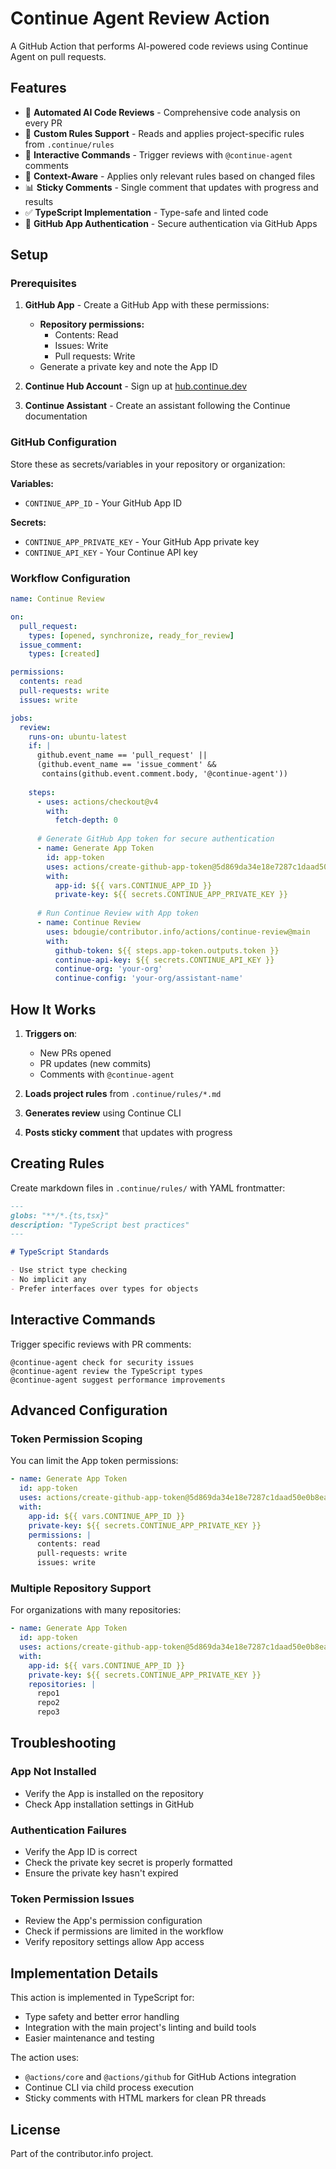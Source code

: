 # Continue Agent Review Action

A GitHub Action that performs AI-powered code reviews using Continue Agent on pull requests.

## Features

- 🤖 **Automated AI Code Reviews** - Comprehensive code analysis on every PR
- 📝 **Custom Rules Support** - Reads and applies project-specific rules from `.continue/rules`
- 💬 **Interactive Commands** - Trigger reviews with `@continue-agent` comments
- 🎯 **Context-Aware** - Applies only relevant rules based on changed files
- 📊 **Sticky Comments** - Single comment that updates with progress and results
- ✅ **TypeScript Implementation** - Type-safe and linted code
- 🔐 **GitHub App Authentication** - Secure authentication via GitHub Apps

## Setup

### Prerequisites

1. **GitHub App** - Create a GitHub App with these permissions:
   - **Repository permissions:**
     - Contents: Read
     - Issues: Write  
     - Pull requests: Write
   - Generate a private key and note the App ID

2. **Continue Hub Account** - Sign up at [hub.continue.dev](https://hub.continue.dev)

3. **Continue Assistant** - Create an assistant following the Continue documentation

### GitHub Configuration

Store these as secrets/variables in your repository or organization:

**Variables:**
- `CONTINUE_APP_ID` - Your GitHub App ID

**Secrets:**
- `CONTINUE_APP_PRIVATE_KEY` - Your GitHub App private key
- `CONTINUE_API_KEY` - Your Continue API key

### Workflow Configuration

```yaml
name: Continue Review

on:
  pull_request:
    types: [opened, synchronize, ready_for_review]
  issue_comment:
    types: [created]

permissions:
  contents: read
  pull-requests: write
  issues: write

jobs:
  review:
    runs-on: ubuntu-latest
    if: |
      github.event_name == 'pull_request' || 
      (github.event_name == 'issue_comment' && 
       contains(github.event.comment.body, '@continue-agent'))
    
    steps:
      - uses: actions/checkout@v4
        with:
          fetch-depth: 0
      
      # Generate GitHub App token for secure authentication
      - name: Generate App Token
        id: app-token
        uses: actions/create-github-app-token@5d869da34e18e7287c1daad50e0b8ea0f506ce69 # v2.0.0
        with:
          app-id: ${{ vars.CONTINUE_APP_ID }}
          private-key: ${{ secrets.CONTINUE_APP_PRIVATE_KEY }}
      
      # Run Continue Review with App token
      - name: Continue Review
        uses: bdougie/contributor.info/actions/continue-review@main
        with:
          github-token: ${{ steps.app-token.outputs.token }}
          continue-api-key: ${{ secrets.CONTINUE_API_KEY }}
          continue-org: 'your-org'
          continue-config: 'your-org/assistant-name'
```

## How It Works

1. **Triggers on**:
   - New PRs opened
   - PR updates (new commits)
   - Comments with `@continue-agent`

2. **Loads project rules** from `.continue/rules/*.md`

3. **Generates review** using Continue CLI

4. **Posts sticky comment** that updates with progress

## Creating Rules

Create markdown files in `.continue/rules/` with YAML frontmatter:

```markdown
---
globs: "**/*.{ts,tsx}"
description: "TypeScript best practices"
---

# TypeScript Standards

- Use strict type checking
- No implicit any
- Prefer interfaces over types for objects
```

## Interactive Commands

Trigger specific reviews with PR comments:

```
@continue-agent check for security issues
@continue-agent review the TypeScript types
@continue-agent suggest performance improvements
```

## Advanced Configuration

### Token Permission Scoping

You can limit the App token permissions:

```yaml
- name: Generate App Token
  id: app-token
  uses: actions/create-github-app-token@5d869da34e18e7287c1daad50e0b8ea0f506ce69 # v2.0.0
  with:
    app-id: ${{ vars.CONTINUE_APP_ID }}
    private-key: ${{ secrets.CONTINUE_APP_PRIVATE_KEY }}
    permissions: |
      contents: read
      pull-requests: write
      issues: write
```

### Multiple Repository Support

For organizations with many repositories:

```yaml
- name: Generate App Token
  id: app-token
  uses: actions/create-github-app-token@5d869da34e18e7287c1daad50e0b8ea0f506ce69 # v2.0.0
  with:
    app-id: ${{ vars.CONTINUE_APP_ID }}
    private-key: ${{ secrets.CONTINUE_APP_PRIVATE_KEY }}
    repositories: |
      repo1
      repo2
      repo3
```

## Troubleshooting

### App Not Installed
- Verify the App is installed on the repository
- Check App installation settings in GitHub

### Authentication Failures
- Verify the App ID is correct
- Check the private key secret is properly formatted
- Ensure the private key hasn't expired

### Token Permission Issues
- Review the App's permission configuration
- Check if permissions are limited in the workflow
- Verify repository settings allow App access

## Implementation Details

This action is implemented in TypeScript for:
- Type safety and better error handling
- Integration with the main project's linting and build tools
- Easier maintenance and testing

The action uses:
- `@actions/core` and `@actions/github` for GitHub Actions integration
- Continue CLI via child process execution
- Sticky comments with HTML markers for clean PR threads

## License

Part of the contributor.info project.